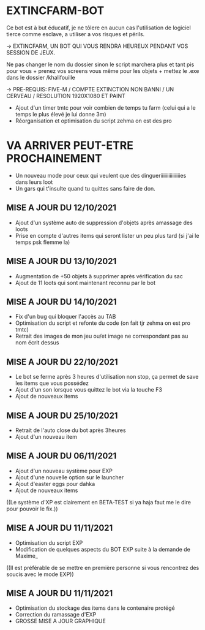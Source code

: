 # EXTINCFARM-BOT

Ce bot est à but éducatif, je ne tôlere en aucun cas l'utilisation de logiciel tierce comme esclave, a utiliser a vos risques et périls.

→  EXTINCFARM, UN BOT QUI VOUS RENDRA HEUREUX PENDANT VOS SESSION DE JEUX.

Ne pas changer le nom du dossier sinon le script marchera plus et tant pis pour vous + prenez vos screens vous même pour les objets + mettez le .exe dans le dossier /khalifouille

→  PRE-REQUIS: FIVE-M / COMPTE EXTINCTION NON BANNI / UN CERVEAU / RESOLUTION 1920X1080 ET PAINT

- Ajout d'un timer tmtc pour voir combien de temps tu farm (celui qui a le temps le plus élevé je lui donne 3m)
- Réorganisation et optimisation du script zehma on est des pro

# VA ARRIVER PEUT-ETRE PROCHAINEMENT
- Un nouveau mode pour ceux qui veulent que des dingueriiiiiiiiiiiiiiies dans leurs loot
- Un gars qui t'insulte quand tu quittes sans faire de don.

## MISE A JOUR DU 12/10/2021

- Ajout d'un système auto de suppression d'objets après amassage des loots
- Prise en compte d'autres items qui seront lister un peu plus tard (si j'ai le temps psk flemme la)

## MISE A JOUR DU 13/10/2021

- Augmentation de +50 objets à supprimer après vérification du sac
- Ajout de 11 loots qui sont maintenant reconnu par le bot

## MISE A JOUR DU 14/10/2021

- Fix d'un bug qui bloquer l'accès au TAB
- Optimisation du script et refonte du code (on fait tjr zehma on est pro tmtc)
- Retrait des images de mon jeu ou/et image ne correspondant pas au nom écrit dessus

## MISE A JOUR DU 22/10/2021

- Le bot se ferme après 3 heures d'utilisation non stop, ça permet de save les items que vous possédez
- Ajout d'un son lorsque vous quittez le bot via la touche F3
- Ajout de nouveaux items

## MISE A JOUR DU 25/10/2021

- Retrait de l'auto close du bot après 3heures
- Ajout d'un nouveau item

## MISE A JOUR DU 06/11/2021

- Ajout d'un nouveau système pour EXP
- Ajout d'une nouvelle option sur le launcher
- Ajout d'easter eggs pour dahka
- Ajout de nouveaux items

((Le système d'XP est clairement en BETA-TEST si ya haja faut me le dire pour pouvoir le fix.))

## MISE A JOUR DU 11/11/2021

- Optimisation du script EXP
- Modification de quelques aspects du BOT EXP suite à la demande de Maxime_

((Il est préférable de se mettre en première personne si vous rencontrez des soucis avec le mode EXP))

## MISE A JOUR DU 11/11/2021

- Optimisation du stockage des items dans le contenaire protégé 
- Correction du ramassage d'EXP
- GROSSE MISE A JOUR GRAPHIQUE  

